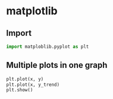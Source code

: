 # matplotlib

## Import

```python
import matploblib.pyplot as plt
```

## Multiple plots in one graph

```python
plt.plot(x, y)
plt.plot(x, y_trend)
plt.show()
```
